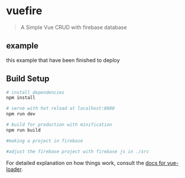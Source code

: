 # vuefire

> A Simple Vue CRUD with firebase database

## example
this example that have been finished to deploy

## Build Setup

``` bash
# install dependencies
npm install

# serve with hot reload at localhost:8080
npm run dev

# build for production with minification
npm run build

#making a project in firebase

#adjust the firebase project with firebase js in ./src
```



For detailed explanation on how things work, consult the [docs for vue-loader](http://vuejs.github.io/vue-loader).
